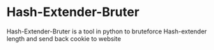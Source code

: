# Hash-Extender-Bruter
Hash-Extender-Bruter is a tool in python to bruteforce Hash-extender length and send back cookie to website

